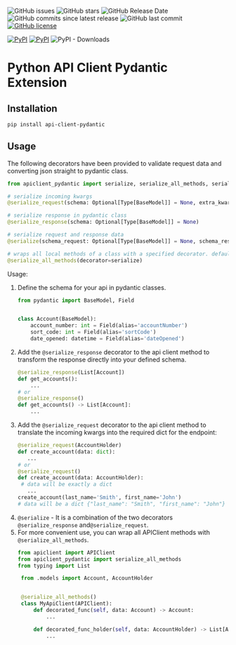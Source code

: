 ![GitHub issues](https://img.shields.io/github/issues/mom1/api-client-pydantic.svg)
![GitHub stars](https://img.shields.io/github/stars/mom1/api-client-pydantic.svg)
![GitHub Release Date](https://img.shields.io/github/release-date/mom1/api-client-pydantic.svg)
![GitHub commits since latest release](https://img.shields.io/github/commits-since/mom1/api-client-pydantic/latest.svg)
![GitHub last commit](https://img.shields.io/github/last-commit/mom1/api-client-pydantic.svg)
[![GitHub license](https://img.shields.io/github/license/mom1/api-client-pydantic)](https://github.com/mom1/api-client-pydantic/blob/master/LICENSE)

[![PyPI](https://img.shields.io/pypi/v/api-client-pydantic.svg)](https://pypi.python.org/pypi/api-client-pydantic)
[![PyPI](https://img.shields.io/pypi/pyversions/api-client-pydantic.svg)]()
![PyPI - Downloads](https://img.shields.io/pypi/dm/api-client-pydantic.svg?label=pip%20installs&logo=python)

# Python API Client Pydantic Extension

## Installation

```bash
pip install api-client-pydantic
```

## Usage

The following decorators have been provided to validate request data and converting json straight to pydantic class.

```python
from apiclient_pydantic import serialize, serialize_all_methods, serialize_request, serialize_response

# serialize incoming kwargs
@serialize_request(schema: Optional[Type[BaseModel]] = None, extra_kwargs: dict = None)

# serialize response in pydantic class
@serialize_response(schema: Optional[Type[BaseModel]] = None)

# serialize request and response data
@serialize(schema_request: Optional[Type[BaseModel]] = None, schema_response: Optional[Type[BaseModel]] = None, **base_kwargs)

# wraps all local methods of a class with a specified decorator. default 'serialize'
@serialize_all_methods(decorator=serialize)
```

Usage:
1. Define the schema for your api in pydantic classes.
    ```python
    from pydantic import BaseModel, Field


    class Account(BaseModel):
        account_number: int = Field(alias='accountNumber')
        sort_code: int = Field(alias='sortCode')
        date_opened: datetime = Field(alias='dateOpened')
    ```
2. Add the `@serialize_response` decorator to the api client method to transform the response
directly into your defined schema.
   ```python
   @serialize_response(List[Account])
   def get_accounts():
       ...
   # or
   @serialize_response()
   def get_accounts() -> List[Account]:
       ...
   ```
3. Add the `@serialize_request` decorator to the api client method to translate the incoming kwargs
into the required dict for the endpoint:
   ```python
   @serialize_request(AccountHolder)
   def create_account(data: dict):
      ...
   # or
   @serialize_request()
   def create_account(data: AccountHolder):
    # data will be exactly a dict
      ...
   create_account(last_name='Smith', first_name='John')
   # data will be a dict {"last_name": "Smith", "first_name": "John"}
   ```
4. `@serialize` - It is a combination of the two decorators `@serialize_response` and`@serialize_request`.
5. For more convenient use, you can wrap all APIClient methods with `@serialize_all_methods`.
   ```python
   from apiclient import APIClient
   from apiclient_pydantic import serialize_all_methods
   from typing import List

    from .models import Account, AccountHolder


    @serialize_all_methods()
    class MyApiClient(APIClient):
        def decorated_func(self, data: Account) -> Account:
            ...

        def decorated_func_holder(self, data: AccountHolder) -> List[Account]:
            ...
    ```
